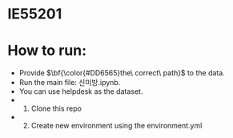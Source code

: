 # IE55201
# How to run: 
- Provide $\bf{\color{#DD6565}the\ correct\ path\}$ to the data.
- Run the main file: 신미방.ipynb.
- You can use helpdesk as the dataset.
- 1. Clone this repo
- 2. Create new environment using the environment.yml

